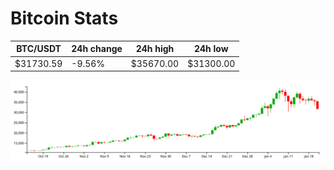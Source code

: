 # Bitcoin Stats

BTC/USDT|24h change|24h high|24h low|
|---|---|---|---|
|$31730.59|-9.56%|$35670.00|$31300.00|

<img src="./chart.svg">
